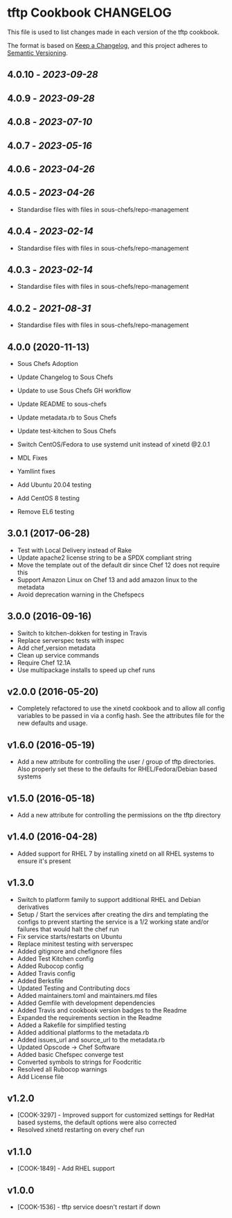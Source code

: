# tftp Cookbook CHANGELOG

This file is used to list changes made in each version of the tftp cookbook.

The format is based on [Keep a Changelog](https://keepachangelog.com/en/1.0.0/),
and this project adheres to [Semantic Versioning](https://semver.org/spec/v2.0.0.html).

## 4.0.10 - *2023-09-28*

## 4.0.9 - *2023-09-28*

## 4.0.8 - *2023-07-10*

## 4.0.7 - *2023-05-16*

## 4.0.6 - *2023-04-26*

## 4.0.5 - *2023-04-26*

- Standardise files with files in sous-chefs/repo-management

## 4.0.4 - *2023-02-14*

- Standardise files with files in sous-chefs/repo-management

## 4.0.3 - *2023-02-14*

- Standardise files with files in sous-chefs/repo-management

## 4.0.2 - *2021-08-31*

- Standardise files with files in sous-chefs/repo-management

## 4.0.0 (2020-11-13)

- Sous Chefs Adoption
- Update Changelog to Sous Chefs
- Update to use Sous Chefs GH workflow
- Update README to sous-chefs
- Update metadata.rb to Sous Chefs
- Update test-kitchen to Sous Chefs
- Switch CentOS/Fedora to use systemd unit instead of xinetd
@2.0.1

- MDL Fixes
- Yamllint fixes

- Add Ubuntu 20.04 testing
- Add CentOS 8 testing

- Remove EL6 testing

## 3.0.1 (2017-06-28)

- Test with Local Delivery instead of Rake
- Update apache2 license string to be a SPDX compliant string
- Move the template out of the default dir since Chef 12 does not require this
- Support Amazon Linux on Chef 13 and add amazon linux to the metadata
- Avoid deprecation warning in the Chefspecs

## 3.0.0 (2016-09-16)

- Switch to kitchen-dokken for testing in Travis
- Replace serverspec tests with inspec
- Add chef_version metadata
- Clean up service commands
- Require Chef 12.1A
- Use multipackage installs to speed up chef runs

## v2.0.0 (2016-05-20)

- Completely refactored to use the xinetd cookbook and to allow all config variables to be passed in via a config hash. See the attributes file for the new defaults and usage.

## v1.6.0 (2016-05-19)

- Add a new attribute for controlling the user / group of tftp directories. Also properly set these to the defaults for RHEL/Fedora/Debian based systems

## v1.5.0 (2016-05-18)

- Add a new attribute for controlling the permissions on the tftp directory

## v1.4.0 (2016-04-28)

- Added support for RHEL 7 by installing xinetd on all RHEL systems to ensure it's present

## v1.3.0

- Switch to platform family to support additional RHEL and Debian derivatives
- Setup / Start the services after creating the dirs and templating the configs to prevent starting the service is a 1/2 working state and/or failures that would halt the chef run
- Fix service starts/restarts on Ubuntu
- Replace minitest testing with serverspec
- Added gitignore and chefignore files
- Added Test Kitchen config
- Added Rubocop config
- Added Travis config
- Added Berksfile
- Updated Testing and Contributing docs
- Added maintainers.toml and maintainers.md files
- Added Gemfile with development dependencies
- Added Travis and cookbook version badges to the Readme
- Expanded the requirements section in the Readme
- Added a Rakefile for simplified testing
- Added additional platforms to the metadata.rb
- Added issues_url and source_url to the metadata.rb
- Updated Opscode -> Chef Software
- Added basic Chefspec converge test
- Converted symbols to strings for Foodcritic
- Resolved all Rubocop warnings
- Add License file

## v1.2.0

- [COOK-3297] - Improved support for customized settings for RedHat based systems, the default options were also corrected
- Resolved xinetd restarting on every chef run

## v1.1.0

- [COOK-1849] - Add RHEL support

## v1.0.0

- [COOK-1536] - tftp service doesn't restart if down
